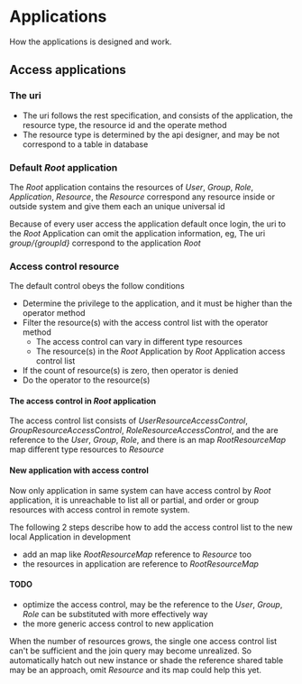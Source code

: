 # Applications

How the applications is designed and work.

## Access applications

### The uri

- The uri follows the rest specification, and consists of the application, the resource type, the resource id and the operate method
- The resource type is determined by the api designer, and may be not correspond to a table in database

### Default *Root* application

The *Root* application contains the resources of *User*, *Group*, *Role*, *Application*, *Resource*, the *Resource* correspond any resource inside or outside system and give them each an unique universal id

Because of every user access the application default once login, the uri to the *Root* Application can omit the application information, eg, The uri *group/{groupId}* correspond to the application *Root*

### Access control resource

The default control obeys the follow conditions

- Determine the privilege to the application, and it must be higher than the operator method
- Filter the resource(s) with the access control list with the operator method
  - The access control can vary in different type resources
  - The resource(s) in the *Root* Application by *Root* Application access control list
- If the count of resource(s) is zero, then operator is denied
- Do the operator to the resource(s)

#### The access control in *Root* application

The access control list consists of *UserResourceAccessControl*, *GroupResourceAccessControl*, *RoleResourceAccessControl*, and the are reference to the *User*, *Group*, *Role*, and there is an map *RootResourceMap* map different type resources to *Resource*

#### New application with access control

Now only application in same system can have access control by *Root* application, it is unreachable to list all or partial, and order or group resources with access control in remote system.

The following 2 steps describe how to add the access control list to the new local Application in development

- add an map like *RootResourceMap* reference to *Resource* too
- the resources in application are reference to *RootResourceMap*

#### TODO

- optimize the access control, may be the reference to the *User*, *Group*, *Role* can be substituted with more effectively way
- the more generic access control to new application

When the number of resources grows, the single one access control list can't be sufficient and the join query may become unrealized. So automatically hatch out new instance or shade the reference shared table may be an approach, omit *Resource* and its map could help this yet.
